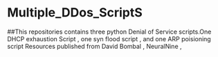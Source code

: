 # Multiple_DDos_ScriptS

##This repositories contains three python Denial of Service scripts.One DHCP exhaustion Script , one syn flood script , and one ARP poisioning script 
Resources published from David Bombal , NeuralNine , 






